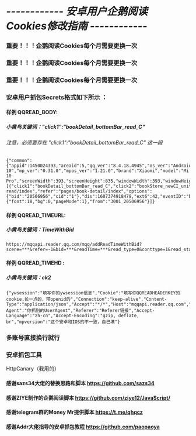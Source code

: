 # *------------ 安卓用户企鹅阅读 Cookies修改指南 ------------*

### 重要！！！企鹅阅读Cookies每个月需要更换一次
### 重要！！！企鹅阅读Cookies每个月需要更换一次
### 重要！！！企鹅阅读Cookies每个月需要更换一次

### 安卓用户抓包Secrets格式如下所示  ：
#### 样例 QQREAD_BODY:  
##### 小黄鸟关键词："click1":"bookDetail_bottomBar_read_C"  
###### 注意，必须要存在 "click1":"bookDetail_bottomBar_read_C" 这一段
  ```
{"common":{"appid":1450024393,"areaid":5,"qq_ver":"8.4.18.4945","os_ver":"Android 10","mp_ver":"0.31.0","mpos_ver":"1.21.0","brand":"Xiaomi","model":"Mi 10 Pro","screenWidth":393,"screenHeight":835,"windowWidth":393,"windowHeight":781,"openid":"11","guid":111,"session":"11","scene":3001,"source":-1,"hasRedDot":"false","missions":-1,"caseID":-1},"dataList":[{"click1":"bookDetail_bottomBar_read_C","click2":"bookStore_newCI_unit_C","route":"pages/book-read/index","refer":"pages/book-detail/index","options":{"bid":"20506956","cid":"1"},"dis":1607374918479,"ext6":42,"eventID":"bookRead_show_I","type":"shown","ccid":1,"bid":"20506956","bookStatus":1,"bookPay":0,"chapterStatus":0,"ext1":{"font":18,"bg":0,"pageMode":1},"from":"3001_20506956"}]}

  ```
#### 样例 QQREAD_TIMEURL:  
##### 小黄鸟关键词：TimeWithBid
  ```
https://mqqapi.reader.qq.com/mqq/addReadTimeWithBid?scene=***&refer=-1&bid=***&readTime=***&read_type=0&conttype=1&read_status=0&chapter_info=%5B%7B%221%22%3A%7B%22readTime%22%3A***%2C%22pay_status%22%3A0%7D%7D%5D&sp=-1
  ```
#### 样例 QQREAD_TIMEHD :   
##### 小黄鸟关键词：ck2
  ```
{"ywsession":"填写你的ywsession信息","Cookie":"填写你QQREADHEADERKEY的cookie,长一点的，带openid的","Connection":"keep-alive","Content-Type":"application/json","Accept":"*/*","Host":"mqqapi.reader.qq.com","User-Agent":"你抓到的UserAgent","Referer":"Referer链接","Accept-Language":"zh-cn","Accept-Encoding":"gzip, deflate, br","mpversion":"这个安卓和IOS的不一致，自己填"}
  ```
### 多账号直接换行就行  

### 安卓抓包工具  
HttpCanary（我用的）

#### 感谢sazs34大佬的替换思路和脚本  https://github.com/sazs34  
#### 感谢ZIYE制作的企鹅阅读脚本  https://github.com/ziye12/JavaScript/  
#### 感谢telegram群的Money Mr提供脚本 https://t.me/qhqcz
#### 感谢Addr大佬指导的安卓抓包教程 https://github.com/paopaoya
